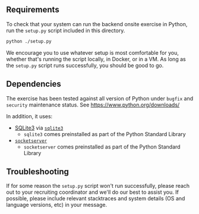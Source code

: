 ## Requirements

To check that your system can run the backend onsite exercise in Python, run the
`setup.py` script included in this directory.

```bash
python ./setup.py
```

We encourage you to use whatever setup is most comfortable for you, whether
that's running the script locally, in Docker, or in a VM. As long as the `setup.py`
script runs successfully, you should be good to go.

## Dependencies

The exercise has been tested against all version of Python under `bugfix` and `security` maintenance status. See https://www.python.org/downloads/

In addition, it uses:

- [SQLite3](https://www.sqlite.org/index.html) via [`sqlite3`](https://docs.python.org/3/library/sqlite3.html)
  - `sqlite3` comes preinstalled as part of the Python Standard Library
- [`socketserver`](https://docs.python.org/3/library/socketserver.html)
  - `socketserver` comes preinstalled as part of the Python Standard Library

## Troubleshooting

If for some reason the `setup.py` script won't run successfully, please reach out to your recruiting coordinator and we'll do our best to assist you. If possible, please include relevant stacktraces and system details (OS and language versions, etc) in your message.